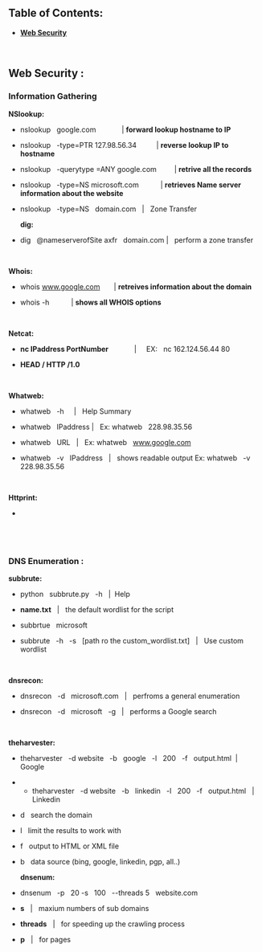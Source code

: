 
## Table of Contents:

- [__Web Security__](https://github.com/nairuzabulhul/RoadMap/blob/master/PTP/XXL_Commands.md#web-security-)



&nbsp;
&nbsp;
&nbsp;

## Web Security : 

### Information Gathering 

__NSlookup:__
    
- nslookup &nbsp; google.com   &nbsp; &nbsp; &nbsp; &nbsp; &nbsp;  &nbsp;  |  __forward lookup hostname to IP__ 
		
		
- nslookup &nbsp; -type=PTR 127.98.56.34 &nbsp; &nbsp; &nbsp; &nbsp;&nbsp; |  __reverse lookup IP to hostname__  
			
			
- nslookup &nbsp; -querytype =ANY  google.com  &nbsp;  &nbsp; &nbsp; &nbsp; |  __retrive all the records__ 


- nslookup &nbsp; -type=NS microsoft.com &nbsp; &nbsp; &nbsp; &nbsp; &nbsp; | __retrieves Name server information about the website__   

- nslookup &nbsp; -type=NS &nbsp; domain.com &nbsp; | &nbsp; Zone Transfer

&nbsp;
&nbsp;
&nbsp;
__dig:__

- dig &nbsp; @nameserverofSite axfr &nbsp; domain.com  |  &nbsp; perform a zone transfer 



&nbsp;
&nbsp;
&nbsp;

__Whois:__

- whois www.google.com  &nbsp; &nbsp; &nbsp; | __retreives information about the domain__

- whois -h  &nbsp; &nbsp; &nbsp; &nbsp; &nbsp; | __shows all WHOIS options__


&nbsp;
&nbsp;
&nbsp;

__Netcat:__

- __nc IPaddress  PortNumber__ &nbsp; &nbsp; &nbsp; &nbsp; &nbsp; &nbsp; |  &nbsp;  &nbsp; EX:  &nbsp; nc 162.124.56.44 80 

- __HEAD / HTTP /1.0__  


&nbsp;
&nbsp;
&nbsp;

__Whatweb:__

- whatweb &nbsp; -h  &nbsp; &nbsp; | &nbsp; Help Summary 

- whatweb &nbsp; IPaddress  | &nbsp; Ex: whatweb  &nbsp; 228.98.35.56

- whatweb &nbsp; URL &nbsp; |  &nbsp; Ex: whatweb  &nbsp;  www.google.com

- whatweb &nbsp; -v  &nbsp; IPaddress  &nbsp; |  &nbsp; shows readable output Ex: whatweb  &nbsp; -v  &nbsp; 228.98.35.56

&nbsp;
&nbsp;
&nbsp;

__Httprint:__

- 

&nbsp;
&nbsp;
&nbsp;
----------------------------------------------------------------------------------------------------------------------------------------

### DNS Enumeration : 

__subbrute:__


- python &nbsp; subbrute.py  &nbsp; -h &nbsp; | &nbsp;Help

- __name.txt__ &nbsp; |  &nbsp; the default wordlist for the script 

- subbrtue &nbsp; microsoft &nbsp; 

- subbrute &nbsp; -h &nbsp; -s &nbsp; [path ro the custom_wordlist.txt] &nbsp; | &nbsp; Use custom wordlist 

&nbsp;
&nbsp;
&nbsp;

__dnsrecon:__

- dnsrecon &nbsp; -d &nbsp; microsoft.com &nbsp; | &nbsp; perfroms a general enumeration  

- dnsrecon &nbsp; -d &nbsp; microsoft &nbsp; -g &nbsp; | &nbsp; performs a Google search 


&nbsp;
&nbsp;
&nbsp;

__theharvester:__

- theharvester &nbsp; -d website  &nbsp; -b &nbsp; google &nbsp; -l &nbsp; 200 &nbsp; -f &nbsp; output.html &nbsp;|&nbsp; Google 

- - theharvester &nbsp; -d website  &nbsp; -b &nbsp; linkedin &nbsp; -l &nbsp; 200 &nbsp; -f &nbsp; output.html &nbsp; |&nbsp; Linkedin

- d &nbsp; search the domain 

- l &nbsp; limit the results to work with 

- f &nbsp; output to HTML or XML file 

- b &nbsp; data source (bing, google, linkedin, pgp, all..)


&nbsp;
&nbsp;
&nbsp;
__dnsenum:__

- dnsenum &nbsp; -p &nbsp; 20 -s &nbsp; 100 &nbsp; --threads 5 &nbsp; website.com 

- __s__ &nbsp; | &nbsp; maxium numbers of sub domains 

- __threads__ &nbsp; | &nbsp; for speeding up the crawling process 

- __p__ &nbsp; | &nbsp; for pages 

&nbsp;
&nbsp;
&nbsp;
--------------------------------------------------------------------------------------------------------------------------------------
